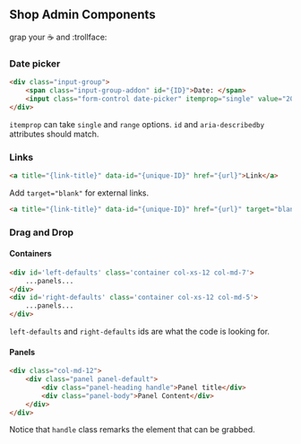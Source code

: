 ## Shop Admin Components
grap your :coffee: and :trollface:

### Date picker
```html
<div class="input-group">
	<span class="input-group-addon" id="{ID}">Date: </span>
	<input class="form-control date-picker" itemprop="single" value="2016-03-01" aria-describedby="{ID}">
</div>
```

`itemprop` can take `single` and `range` options.
`id` and `aria-describedby` attributes should match.

### Links
```html
<a title="{link-title}" data-id="{unique-ID}" href="{url}">Link</a>
```
Add `target="blank"` for external links.
```html
<a title="{link-title}" data-id="{unique-ID}" href="{url}" target="blank">Link</a>
```
### Drag and Drop
#### Containers
```html
<div id='left-defaults' class='container col-xs-12 col-md-7'>
    ...panels...
</div>
<div id='right-defaults' class='container col-xs-12 col-md-5'>
    ...panels...
</div>
```
`left-defaults` and `right-defaults` ids are what the code is looking for.

#### Panels
```html
<div class="col-md-12">
	<div class="panel panel-default">
		<div class="panel-heading handle">Panel title</div>
		<div class="panel-body">Panel Content</div>
	</div>
</div>
```
Notice that `handle` class remarks the element that can be grabbed.